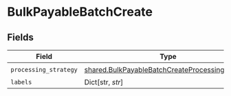 # BulkPayableBatchCreate


## Fields

| Field                                                                                                              | Type                                                                                                               | Required                                                                                                           | Description                                                                                                        |
| ------------------------------------------------------------------------------------------------------------------ | ------------------------------------------------------------------------------------------------------------------ | ------------------------------------------------------------------------------------------------------------------ | ------------------------------------------------------------------------------------------------------------------ |
| `processing_strategy`                                                                                              | [shared.BulkPayableBatchCreateProcessingStrategy](../../models/shared/bulkpayablebatchcreateprocessingstrategy.md) | :heavy_check_mark:                                                                                                 | N/A                                                                                                                |
| `labels`                                                                                                           | Dict[str, *str*]                                                                                                   | :heavy_minus_sign:                                                                                                 | N/A                                                                                                                |